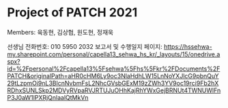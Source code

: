 # Project of PATCH 2021

Members: 육동현, 김상협, 원도현, 정재욱

선생님 전화번호: 010 5950 2032
보고서 및 수행일지 페이지: https://hssehwa-my.sharepoint.com/personal/capella13_sehwa_hs_kr/_layouts/15/onedrive.aspx?id=%2Fpersonal%2Fcapella13%5Fsehwa%5Fhs%5Fkr%2FDocuments%2FPATCH&originalPath=aHR0cHM6Ly9oc3NlaHdhLW15LnNoYXJlcG9pbnQuY29tLzpmOi9nL3BlcnNvbmFsL2NhcGVsbGExM19zZWh3YV9oc19rci9Fb2hXRDhxSUNLSkp2MDVyRVpaRVJRTUJuOHhKajRhYWxGejBRNUt4TWNUWlFnP3J0aW1lPXRjQnlaalQtMkVn
